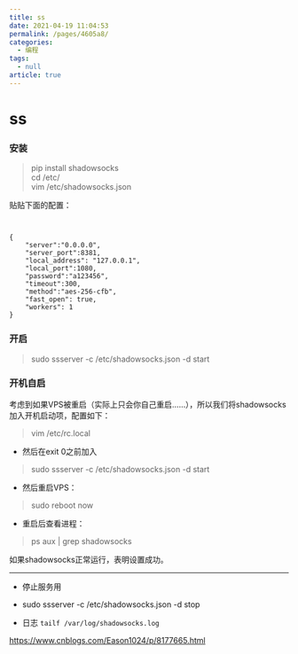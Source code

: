 ```yaml
---
title: ss
date: 2021-04-19 11:04:53
permalink: /pages/4605a8/
categories: 
  - 编程
tags: 
  - null
article: true
---
```

# ss  

### 安装    
> pip install shadowsocks    
> cd /etc/    
> vim /etc/shadowsocks.json    
    
贴贴下面的配置：    
```    
    
    
{    
    "server":"0.0.0.0",    
    "server_port":8381,    
    "local_address": "127.0.0.1",    
    "local_port":1080,    
    "password":"a123456",    
    "timeout":300,    
    "method":"aes-256-cfb",    
    "fast_open": true,    
    "workers": 1    
}    
```    
    
### 开启    
>  sudo ssserver -c /etc/shadowsocks.json -d start    
    
    
### 开机自启    
    
考虑到如果VPS被重启（实际上只会你自己重启……），所以我们将shadowsocks加入开机启动项，配置如下：    
> vim /etc/rc.local    
    
    
* 然后在exit 0之前加入    
>  sudo ssserver -c /etc/shadowsocks.json -d start    
    
* 然后重启VPS：    
> sudo reboot now    
    
* 重启后查看进程：    
> ps aux | grep shadowsocks    
    
如果shadowsocks正常运行，表明设置成功。    
    
---    
* 停止服务用    
* sudo ssserver -c /etc/shadowsocks.json -d stop    
    
* 日志 ```tailf /var/log/shadowsocks.log```    
    
    
    
    
    
https://www.cnblogs.com/Eason1024/p/8177665.html    
